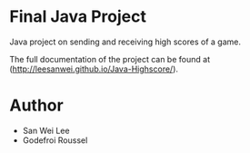 # Final Java Project
Java project on sending and receiving high scores of a game.

The full documentation of the project can be found at (http://leesanwei.github.io/Java-Highscore/).

# Author
* San Wei Lee
* Godefroi Roussel
